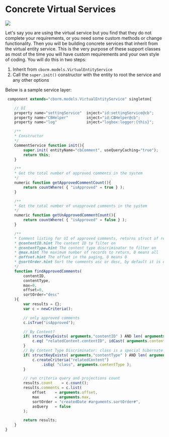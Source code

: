 # Concrete Virtual Services

![](https://raw.githubusercontent.com/wiki/coldbox-modules/cbox-cborm/ConcreteORMServices.jpg)

Let's say you are using the virtual service but you find that they do not complete your requirements, or you need some custom methods or change functionality. Then you will be building concrete services that inherit from the virtual entity service. This is the very purpose of these support classes as most of the time you will have custom requirements and your own style of coding.   You will do this in two steps:

1. Inherit from `cborm.models.VirtualEntityService`
2. Call the `super.init()` constructor with the entity to root the service and any other options

Below is a sample service layer:

```javascript
 component extends="cborm.models.VirtualEntityService" singleton{

    // DI
    property name="settingService"  inject="id:settingService@cb";
    property name="CBHelper"        inject="id:CBHelper@cb";
    property name="log"             inject="logbox:logger:{this}";

    /**
    * Constructor
    */
    CommentService function init(){
        super.init( entityName="cbComment", useQueryCaching="true");
        return this;
    }

    /**
    * Get the total number of approved comments in the system
    */
    numeric function getApprovedCommentCount(){
        return countWhere( { "isApproved" = true } );
    }

    /**
    * Get the total number of unapproved comments in the system
    */
    numeric function getUnApprovedCommentCount(){
        return countWhere( { "isApproved" = false } );
    }

    /**
    * Comment listing for UI of approved comments, returns struct of results=[comments,count]
    * @contentID.hint The content ID to filter on
    * @contentType.hint The content type discriminator to filter on
    * @max.hint The maximum number of records to return, 0 means all
    * @offset.hint The offset in the paging, 0 means 0
    * @sortOrder.hint Sort the comments asc or desc, by default it is desc
    */
    function findApprovedComments(
        contentID,
        contentType,
        max=0,
        offset=0,
        sortOrder="desc"
    ){
        var results = {};
        var c = newCriteria();

        // only approved comments
        c.isTrue("isApproved");

        // By Content?
        if( structKeyExists( arguments,"contentID" ) AND len( arguments.contentID ) ){
            c.eq( "relatedContent.contentID", idCast( arguments.contentID ) );
        }
        // By Content Type Discriminator: class is a special hibernate deal
        if( structKeyExists( arguments,"contentType" ) AND len( arguments.contentType ) ){
            c.createCriteria("relatedContent")
                .isEq( "class", arguments.contentType );
        }

        // run criteria query and projections count
        results.count    = c.count();
        results.comments = c.list(
            offset    = arguments.offset,
            max       = arguments.max,
            sortOrder = "createdDate #arguments.sortOrder#",
            asQuery   = false
        );

        return results;
    }
}
```

